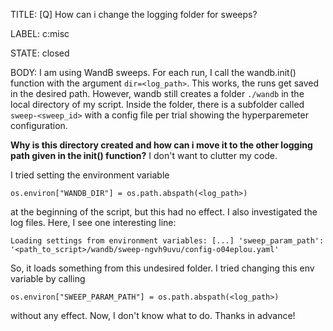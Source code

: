 TITLE:
[Q] How can i change the logging folder for sweeps?

LABEL:
c:misc

STATE:
closed

BODY:
I am using WandB sweeps. For each run, I call the wandb.init() function with the argument `dir=<log_path>`. This works, the runs get saved in the desired path. However, wandb still creates a folder `./wandb` in the local directory of my script. Inside the folder, there is a subfolder called `sweep-<sweep_id>` with a config file per trial showing the hyperparemeter configuration. 

**Why is this directory created and how can i move it to the other logging path given in the init() function?**
I don't want to clutter my code.

I tried setting the environment variable

```
os.environ["WANDB_DIR"] = os.path.abspath(<log_path>)
```
at the beginning of the script, but this had no effect. I also investigated the log files. Here, I see one interesting line:

```
Loading settings from environment variables: [...] 'sweep_param_path': '<path_to_script>/wandb/sweep-ngvh9uvu/config-o04eplou.yaml'
```
So, it loads something from this undesired folder. I tried changing this env variable by calling

```
os.environ["SWEEP_PARAM_PATH"] = os.path.abspath(<log_path>)
```
without any effect. Now, I don't know what to do.
Thanks in advance!

